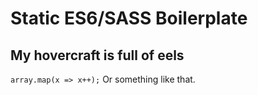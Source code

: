 # Static ES6/SASS Boilerplate

## My hovercraft is full of eels

`array.map(x => x++);` Or something like that.
